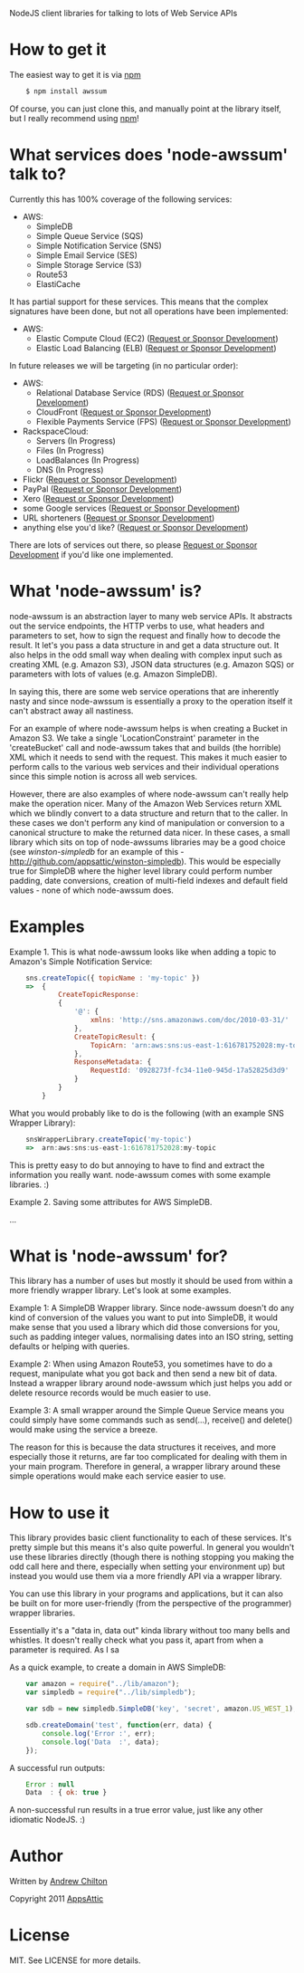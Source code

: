 NodeJS client libraries for talking to lots of Web Service APIs

# How to get it

The easiest way to get it is via [npm][]

``` bash
    $ npm install awssum
```

Of course, you can just clone this, and manually point at the library itself,
but I really recommend using [npm][]!

# What services does 'node-awssum' talk to?

Currently this has 100% coverage of the following services:

* AWS:
    * SimpleDB
    * Simple Queue Service (SQS)
    * Simple Notification Service (SNS)
    * Simple Email Service (SES)
    * Simple Storage Service (S3)
    * Route53
    * ElastiCache

It has partial support for these services. This means that the complex signatures have been done, but not all
operations have been implemented:

* AWS:
    * Elastic Compute Cloud (EC2) ([Request or Sponsor Development][sponsor])
    * Elastic Load Balancing (ELB) ([Request or Sponsor Development][sponsor])

In future releases we will be targeting (in no particular order):

* AWS:
    * Relational Database Service (RDS) ([Request or Sponsor Development][sponsor])
    * CloudFront ([Request or Sponsor Development][sponsor])
    * Flexible Payments Service (FPS) ([Request or Sponsor Development][sponsor])
* RackspaceCloud:
    * Servers (In Progress)
    * Files (In Progress)
    * LoadBalances (In Progress)
    * DNS (In Progress)
* Flickr ([Request or Sponsor Development][sponsor])
* PayPal ([Request or Sponsor Development][sponsor])
* Xero ([Request or Sponsor Development][sponsor])
* some Google services ([Request or Sponsor Development][sponsor])
* URL shorteners ([Request or Sponsor Development][sponsor])
* anything else you'd like? ([Request or Sponsor Development][sponsor])

There are lots of services out there, so please [Request or Sponsor Development][sponsor] if you'd like one
implemented.

# What 'node-awssum' is?

node-awssum is an abstraction layer to many web service APIs. It abstracts out the service endpoints, the HTTP verbs to
use, what headers and parameters to set, how to sign the request and finally how to decode the result. It let's you
pass a data structure in and get a data structure out. It also helps in the odd small way when dealing with complex
input such as creating XML (e.g. Amazon S3), JSON data structures (e.g. Amazon SQS) or parameters with lots of values
(e.g. Amazon SimpleDB).

In saying this, there are some web service operations that are inherently nasty and since node-awssum is essentially a
proxy to the operation itself it can't abstract away all nastiness.

For an example of where node-awssum helps is when creating a Bucket in Amazon S3. We take a single 'LocationConstraint'
parameter in the 'createBucket' call and node-awssum takes that and builds (the horrible) XML which it needs to send
with the request. This makes it much easier to perform calls to the various web services and their individual
operations since this simple notion is across all web services.

However, there are also examples of where node-awssum can't really help make the operation nicer. Many of the Amazon
Web Services return XML which we blindly convert to a data structure and return that to the caller. In these cases we
don't perform any kind of manipulation or conversion to a canonical structure to make the returned data nicer. In these
cases, a small library which sits on top of node-awssums libraries may be a good choice (see *winston-simpledb* for an
example of this - http://github.com/appsattic/winston-simpledb). This would be especially true for SimpleDB where the
higher level library could perform number padding, date conversions, creation of multi-field indexes and default field
values - none of which node-awssum does.

# Examples

Example 1. This is what node-awssum looks like when adding a topic to Amazon's Simple Notification Service:

``` js
    sns.createTopic({ topicName : 'my-topic' })
    =>  {
            CreateTopicResponse:
            {
                '@': {
                    xmlns: 'http://sns.amazonaws.com/doc/2010-03-31/'
                },
                CreateTopicResult: {
                    TopicArn: 'arn:aws:sns:us-east-1:616781752028:my-topic'
                },
                ResponseMetadata: {
                    RequestId: '0928273f-fc34-11e0-945d-17a52825d3d9'
                }
            }
        }
```

What you would probably like to do is the following (with an example SNS Wrapper Library):

``` js
    snsWrapperLibrary.createTopic('my-topic')
    =>  arn:aws:sns:us-east-1:616781752028:my-topic
```

This is pretty easy to do but annoying to have to find and extract the information you really want. node-awssum comes
with some example libraries. :)

Example 2. Saving some attributes for AWS SimpleDB.

...

# What is 'node-awssum' for?

This library has a number of uses but mostly it should be used from within a more friendly wrapper library. Let's look
at some examples.

Example 1: A SimpleDB Wrapper library. Since node-awssum doesn't do any kind of conversion of the values you want to
put into SimpleDB, it would make sense that you used a library which did those conversions for you, such as padding
integer values, normalising dates into an ISO string, setting defaults or helping with queries.

Example 2: When using Amazon Route53, you sometimes have to do a request, manipulate what you got back and then send a
new bit of data. Instead a wrapper library around node-awssum which just helps you add or delete resource records would
be much easier to use.

Example 3: A small wrapper around the Simple Queue Service means you could simply have some commands such as send(...),
receive() and delete() would make using the service a breeze.

The reason for this is because the data structures it receives, and more especially those it returns, are far too
complicated for dealing with them in your main program. Therefore in general, a wrapper library around these simple
operations would make each service easier to use.

# How to use it

This library provides basic client functionality to each of these services. It's pretty simple but this means it's also
quite powerful. In general you wouldn't use these libraries directly (though there is nothing stopping you making the
odd call here and there, especially when setting your environment up) but instead you would use them via a more
friendly API via a wrapper library.

You can use this library in your programs and applications, but it can also be built on for more
user-friendly (from the perspective of the programmer) wrapper libraries.

Essentially it's a "data in, data out" kinda library without too many bells and whistles. It doesn't really check what
you pass it, apart from when a parameter is required. As I sa

As a quick example, to create a domain in AWS SimpleDB:

``` js
    var amazon = require("../lib/amazon");
    var simpledb = require("../lib/simpledb");

    var sdb = new simpledb.SimpleDB('key', 'secret', amazon.US_WEST_1);

    sdb.createDomain('test', function(err, data) {
        console.log('Error :', err);
        console.log('Data  :', data);
    });
```

A successful run outputs:

``` js
    Error : null
    Data  : { ok: true }
```

A non-successful run results in a true error value, just like any other idiomatic NodeJS. :)

[npm]: http://github.com/isaacs/npm
[sponsor]: mailto:chilts%40appsattic.com

# Author

Written by [Andrew Chilton](http://www.chilts.org/blog/)

Copyright 2011 [AppsAttic](http://www.appsattic.com/)

# License

MIT. See LICENSE for more details.
